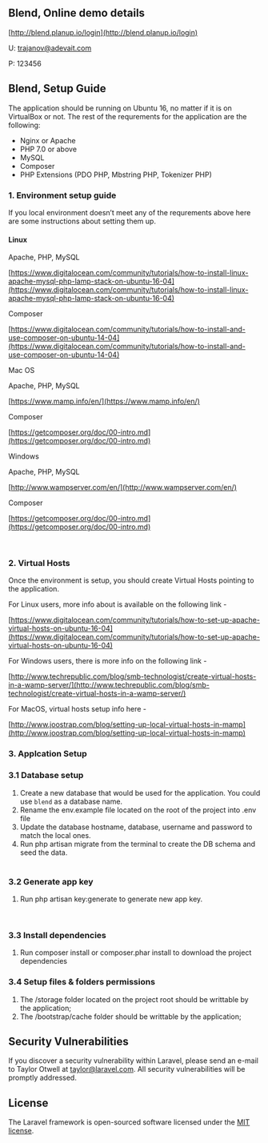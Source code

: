## Blend, Online demo details

[http://blend.planup.io/login](http://blend.planup.io/login)

U: [trajanov@adevait.com](mailto:trajanov@adevait.com)

P: 123456

## Blend, Setup Guide

The application should be running on Ubuntu 16, no matter if it is on VirtualBox or not. The rest of the requrements for the application are the following: 

- Nginx or Apache 
- PHP 7.0 or above 
- MySQL 
- Composer 
- PHP Extensions (PDO PHP, Mbstring PHP, Tokenizer PHP) 

### 1. Environment setup guide

If you local environment doesn’t meet any of the requrements above here are some instructions about setting them up. 

#### Linux

Apache, PHP, MySQL

[https://www.digitalocean.com/community/tutorials/how-to-install-linux-apache-mysql-php-lamp-stack-on-ubuntu-16-04](https://www.digitalocean.com/community/tutorials/how-to-install-linux-apache-mysql-php-lamp-stack-on-ubuntu-16-04)

Composer

[https://www.digitalocean.com/community/tutorials/how-to-install-and-use-composer-on-ubuntu-14-04](https://www.digitalocean.com/community/tutorials/how-to-install-and-use-composer-on-ubuntu-14-04)
 

Mac OS

Apache, PHP, MySQL

[https://www.mamp.info/en/](https://www.mamp.info/en/)

Composer

[https://getcomposer.org/doc/00-intro.md](https://getcomposer.org/doc/00-intro.md)

Windows 

Apache, PHP, MySQL

[http://www.wampserver.com/en/](http://www.wampserver.com/en/)

Composer

[https://getcomposer.org/doc/00-intro.md](https://getcomposer.org/doc/00-intro.md)

 
### 2. Virtual Hosts

Once the environment is setup, you should create Virtual Hosts pointing to the application. 


For Linux users, more info about is available on the following link - 

[https://www.digitalocean.com/community/tutorials/how-to-set-up-apache-virtual-hosts-on-ubuntu-16-04](https://www.digitalocean.com/community/tutorials/how-to-set-up-apache-virtual-hosts-on-ubuntu-16-04)


For Windows users, there is more info on the following link - 

[http://www.techrepublic.com/blog/smb-technologist/create-virtual-hosts-in-a-wamp-server/](http://www.techrepublic.com/blog/smb-technologist/create-virtual-hosts-in-a-wamp-server/)


For MacOS, virtual hosts setup info here - 

[http://www.joostrap.com/blog/setting-up-local-virtual-hosts-in-mamp](http://www.joostrap.com/blog/setting-up-local-virtual-hosts-in-mamp)


### 3. Applcation Setup 

### 3.1 Database setup

1. Create a new database that would be used for the application. You could use `blend` as a database name.  
2. Rename the env.example file located on the root of the project into .env file 
3. Update the database hostname, database, username and password to match the local ones.  
4. Run php artisan migrate from the terminal to create the DB schema and seed the data.  
 

### 3.2 Generate app key 

1. Run php artisan key:generate to generate new app key. 

 
### 3.3 Install dependencies

1. Run composer install or composer.phar install to download the project dependencies 

### 3.4 Setup files & folders permissions

1. The /storage folder located on the project root should be writtable by the application; 
2. The /bootstrap/cache folder should be writtable by the application;

## Security Vulnerabilities

If you discover a security vulnerability within Laravel, please send an e-mail to Taylor Otwell at taylor@laravel.com. All security vulnerabilities will be promptly addressed.

## License

The Laravel framework is open-sourced software licensed under the [MIT license](http://opensource.org/licenses/MIT).
